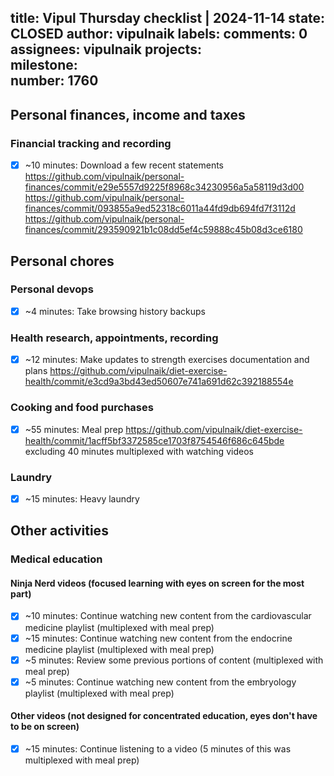 title:	Vipul Thursday checklist | 2024-11-14
state:	CLOSED
author:	vipulnaik
labels:	
comments:	0
assignees:	vipulnaik
projects:	
milestone:	
number:	1760
--
## Personal finances, income and taxes

### Financial tracking and recording

- [x] ~10 minutes: Download a few recent statements https://github.com/vipulnaik/personal-finances/commit/e29e5557d9225f8968c34230956a5a58119d3d00 https://github.com/vipulnaik/personal-finances/commit/093855a9ed52318c6011a44fd9db694fd7f3112d https://github.com/vipulnaik/personal-finances/commit/293590921b1c08dd5ef4c59888c45b08d3ce6180

## Personal chores

### Personal devops

- [x] ~4 minutes: Take browsing history backups

### Health research, appointments, recording

- [x] ~12 minutes: Make updates to strength exercises documentation and plans https://github.com/vipulnaik/diet-exercise-health/commit/e3cd9a3bd43ed50607e741a691d62c392188554e

### Cooking and food purchases

- [x] ~55 minutes: Meal prep https://github.com/vipulnaik/diet-exercise-health/commit/1acff5bf3372585ce1703f8754546f686c645bde excluding 40 minutes multiplexed with watching videos

### Laundry

- [x] ~15 minutes: Heavy laundry

## Other activities

### Medical education

#### Ninja Nerd videos (focused learning with eyes on screen for the most part)

- [x] ~10 minutes: Continue watching new content from the cardiovascular medicine playlist (multiplexed with meal prep)
- [x] ~15 minutes: Continue watching new content from the endocrine medicine playlist (multiplexed with meal prep)
- [x] ~5 minutes: Review some previous portions of content (multiplexed with meal prep)
- [x] ~5 minutes: Continue watching new content from the embryology playlist (multiplexed with meal prep)

#### Other videos (not designed for concentrated education, eyes don't have to be on screen)

- [x] ~15 minutes: Continue listening to a video (5 minutes of this was multiplexed with meal prep)
